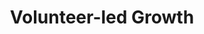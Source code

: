 ---
year: "2023"
title: "Volunteer-led Growth"
description: ["The word about Kiran Foundation spread and many volunteers and interns not just from India but also from US and Europe joined us. Our volunteers are the backbone of Kiran Foundation and shape forefront the future through their tireless efforts and selfless service."]

image: "/assets/images/about/map.png"
button: 
    type: "btn1"  # btn1 for primary, btn2 for secondary, btn3 for tertiary
    text: "Become a Volunteer"
    path: ""
---